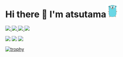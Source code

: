 # Hi there 👋 I'm atsutama<a href="https://golang.org" target="_blank" rel="noreferrer"><img src="https://raw.githubusercontent.com/devicons/devicon/master/icons/go/go-original.svg" alt="go" width="40" height="40"/></a>

<p align="left">
  <a href="https://github.com/atsutama2">
    <img height="20" src="https://komarev.com/ghpvc/?username=atsutama2" />
  </a>
  <a href="https://github.com/atsutama2">
    <img height="20" src="https://img.shields.io/github/followers/atsutama2?label=follow&logo=github&style=flat" />
  </a>
  <a href="http://qiita.com/atsutama">
    <img height="20" src="https://qiita-badge.apiapi.app/s/atsutama/posts.svg" />
  </a>
  <a href="http://qiita.com/atsutama">
    <img height="20" src="https://qiita-badge.apiapi.app/s/atsutama/contributions.svg" />
  </a>
</p>


<!-- ![](https://komarev.com/ghpvc/?username=atsutama2) -->
<!-- [![My Qiita posts](https://qiita-badge.apiapi.app/s/atsutama2/posts.svg)](http://qiita.com/atsutama) -->

![](http://github-profile-summary-cards.vercel.app/api/cards/profile-details?username=atsutama2&theme=nord_bright)
![](http://github-profile-summary-cards.vercel.app/api/cards/stats?username=atsutama2&theme=nord_bright)
![](http://github-profile-summary-cards.vercel.app/api/cards/repos-per-language?username=atsutama2&theme=nord_bright)

[![trophy](https://github-profile-trophy.vercel.app/?username=atsutama2)](https://github.com/ryo-ma/github-profile-trophy)

<!--
**atsutama2/atsutama2** is a ✨ _special_ ✨ repository because its `README.md` (this file) appears on your GitHub profile.

Here are some ideas to get you started:

- 🔭 I’m currently working on ...
- 🌱 I’m currently learning ...
- 👯 I’m looking to collaborate on ...
- 🤔 I’m looking for help with ...
- 💬 Ask me about ...
- 📫 How to reach me: ...
- 😄 Pronouns: ...
- ⚡ Fun fact: ...
-->
